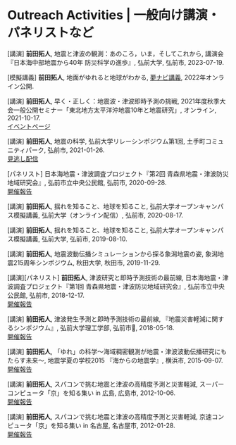 
# Outreach Activities | 一般向け講演・パネリストなど

[講演] **前田拓人**, 地震と津波の観測：あのころ，いま，そしてこれから, 講演会『日本海中部地震から40年 防災科学の進歩』, 弘前大学, 弘前市, 2023-07-19. 

[模擬講義] **前田拓人**, 地面がゆれると地球がわかる, [夢ナビ講義](https://douga.yumenavi.info/Lecture/PublishDetail/2022001495), 2022年オンライン公開.

[講演] **前田拓人**, 早く・正しく：地震波・津波即時予測の挑戦, 2021年度秋季大会一般公開セミナー「東北地方太平洋沖地震10年と地震研究」, オンライン, 2021-10-17. 
<br>[イベントページ](https://www.zisin.jp/event/openseminar2021.html)

[講演] **前田拓人**, 地震の科学, 弘前大学リレーシンポジウム第1回, 土手町コミュニティパーク, 弘前市, 2021-01-26. 
<br>[見逃し配信](http://applestream.jp/7228/)

[パネリスト] 日本海地震・津波調査プロジェクト『第2回 青森県地震・津波防災地域研究会』, 弘前市立中央公民館, 弘前市, 2020-09-28. 
<br>[開催報告](http://www.eri.u-tokyo.ac.jp/project/Japan_Sea/chiiki_aomori.html)


[講演] **前田拓人**, 揺れを知ること、地球を知ること, 弘前大学オープンキャンパス模擬講義, 弘前大学（オンライン配信）, 弘前市, 2020-08-17. 

[講演] **前田拓人**, 揺れを知ること、地球を知ること, 弘前大学オープンキャンパス模擬講義, 弘前大学, 弘前市, 2019-08-10. 

[講演] **前田拓人**, 地震波動伝播シミュレーションから探る象潟地震の姿, 象潟地震215周年シンポジウム, 秋田大学, 秋田市, 2019-11-29. 

[講演][パネリスト] **前田拓人**, 津波研究と即時予測技術の最前線, 日本海地震・津波調査プロジェクト『第1回 青森県地震・津波防災地域研究会』, 弘前市立中央公民館, 弘前市, 2018-12-17. 
<br>[開催報告](http://www.eri.u-tokyo.ac.jp/project/Japan_Sea/chiiki_aomori.html)

[講演] **前田拓人**, 津波発生予測と即時予測技術の最前線, 『地震災害軽減に関するシンポジウム』, 弘前大学理工学部, 弘前市, 2018-05-18. 
<br>[開催報告](http://www.hirosaki-u.ac.jp/34883.html)

[講演] **前田拓人**, 「ゆれ」の科学～海域稠密観測が地震・津波波動伝播研究にもたらす未来～, 
地震学夏の学校2015 『海からの地震学』, 横浜市, 2015-09-07. 
<br>[開催報告](https://www.jamstec.go.jp/j/pr/event/sss2015/report.html)

[講演] **前田拓人**, スパコンで挑む地震と津波の高精度予測と災害軽減, スーパーコンピュータ「京」を知る集い in 広島, 広島市, 2012-10-06. 
<br>[開催報告](http://www.aics.riken.jp/shirutsudoi/meeting10.html)

[講演] **前田拓人**, スパコンで挑む地震と津波の高精度予測と災害軽減, 京速コンピュータ「京」を知る集い in 名古屋, 名古屋市, 2012-01-28. 
<br>[開催報告](http://www.nsc.riken.jp/shirutsudoi/meeting6.html)

